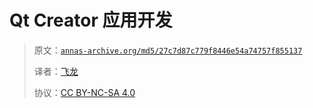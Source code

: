 # Qt Creator 应用开发

> 原文：[`annas-archive.org/md5/27c7d87c779f8446e54a74757f855137`](https://annas-archive.org/md5/27c7d87c779f8446e54a74757f855137)
> 
> 译者：[飞龙](https://github.com/wizardforcel)
> 
> 协议：[CC BY-NC-SA 4.0](http://creativecommons.org/licenses/by-nc-sa/4.0/)